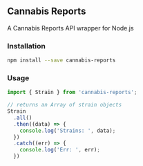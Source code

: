 ## Cannabis Reports
A Cannabis Reports API wrapper for Node.js

### Installation

```sh
npm install --save cannabis-reports
```

### Usage

```javascript
import { Strain } from 'cannabis-reports';
```

```javascript
// returns an Array of strain objects
Strain
  .all()
  .then((data) => {
    console.log('Strains: ', data);
  })
  .catch((err) => {
    console.log('Err: ', err);
  })
```

